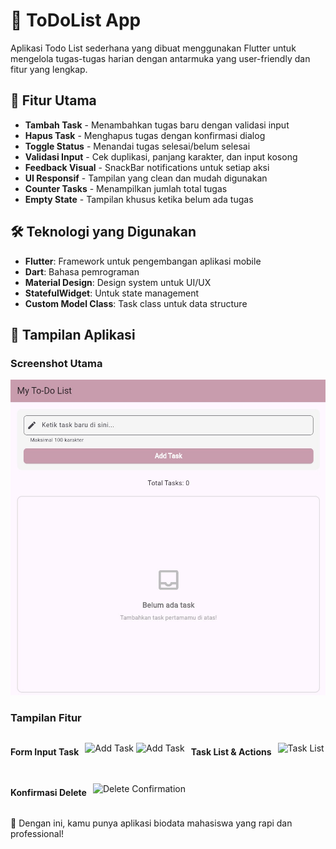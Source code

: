 # 📝 ToDoList App

Aplikasi Todo List sederhana yang dibuat menggunakan Flutter untuk mengelola tugas-tugas harian dengan antarmuka yang user-friendly dan fitur yang lengkap.

## 🎯 Fitur Utama

- **Tambah Task** - Menambahkan tugas baru dengan validasi input
- **Hapus Task** - Menghapus tugas dengan konfirmasi dialog
- **Toggle Status** - Menandai tugas selesai/belum selesai
- **Validasi Input** - Cek duplikasi, panjang karakter, dan input kosong
- **Feedback Visual** - SnackBar notifications untuk setiap aksi
- **UI Responsif** - Tampilan yang clean dan mudah digunakan
- **Counter Tasks** - Menampilkan jumlah total tugas
- **Empty State** - Tampilan khusus ketika belum ada tugas

## 🛠️ Teknologi yang Digunakan

- **Flutter**: Framework untuk pengembangan aplikasi mobile
- **Dart**: Bahasa pemrograman
- **Material Design**: Design system untuk UI/UX
- **StatefulWidget**: Untuk state management
- **Custom Model Class**: Task class untuk data structure

## 📱 Tampilan Aplikasi

### Screenshot Utama
<!-- Ganti dengan screenshot aplikasi Anda -->
![Todo App Main](screenshots/todolist.jpg)

### Tampilan Fitur
<div style="display: flex; flex-wrap: wrap; gap: 10px;">

#### Form Input Task
![Add Task](screenshots/add_task_form.png)
![Add Task](screenshots/task_list.png)

#### Task List & Actions
![Task List](screenshots/task_list_actions.png)

#### Konfirmasi Delete
![Delete Confirmation](screenshots/delete_confirmation.png)

</div>

🎉 Dengan ini, kamu punya aplikasi biodata mahasiswa yang rapi dan professional!
